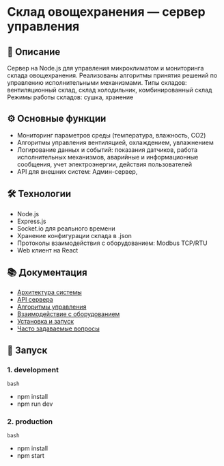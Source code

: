 # Склад овощехранения — сервер управления

## 📖 Описание

Сервер на Node.js для управления микроклиматом и мониторинга склада овощехранения. Реализованы алгоритмы принятия решений по управлению исполнительными механизмами.
Типы складов: вентиляционный склад, склад холодильник, комбинированный склад
Режимы работы складов: сушка, хранение

## ⚙️ Основные функции

-   Мониторинг параметров среды (температура, влажность, CO2)
-   Алгоритмы управления вентиляцией, охлаждением, увлажнением
-   Логирование данных и событий: показания датчиков, работа исполнительных механизмов, аварийные и информационные сообщения, учет электроэнергии, действия пользователей
-   API для внешних систем: Админ-сервер,

## 🛠 Технологии

-   Node.js
-   Express.js
-   Socket.io для реального времени
-   Хранение конфигурации склада в .json
-   Протоколы взаимодействия с оборудованием: Modbus TCP/RTU
-   Web клиент на React

## 📚 Документация

-   [Архитектура системы](docs/architecture.md)
-   [API сервера](docs/api.md)
-   [Алгоритмы управления](docs/algorithms.md)
-   [Взаимодействие с оборудованием](docs/hardware.md)
-   [Установка и запуск](docs/setup.md)
-   [Часто задаваемые вопросы](docs/faq.md)

## 🚀 Запуск

### 1. development

`bash`

-   npm install
-   npm run dev

### 2. production

`bash`

-   npm install
-   npm start
